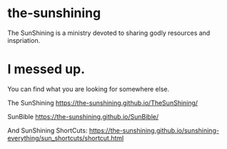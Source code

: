 # the-sunshining
The SunShining is a ministry devoted to sharing godly resources and inspriation.

# I messed up.
You can find what you are looking for somewhere else.

The SunShining
https://the-sunshining.github.io/TheSunShining/

SunBible
https://the-sunshining.github.io/SunBible/

And SunShining ShortCuts:
https://the-sunshining.github.io/sunshining-everything/sun_shortcuts/shortcut.html
